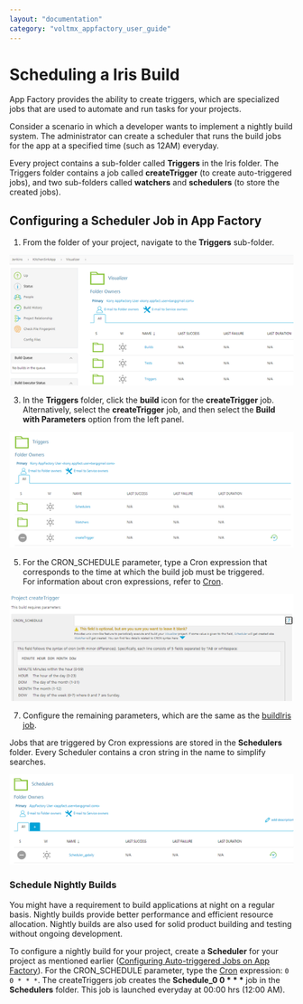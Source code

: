 ```yaml
---
layout: "documentation"
category: "voltmx_appfactory_user_guide"
---
```

                          

Scheduling a Iris Build
=============================

App Factory provides the ability to create triggers, which are specialized jobs that are used to automate and run tasks for your projects.

Consider a scenario in which a developer wants to implement a nightly build system. The administrator can create a scheduler that runs the build jobs for the app at a specified time (such as 12AM) everyday.

Every project contains a sub-folder called **Triggers** in the Iris folder. The Triggers folder contains a job called **createTrigger** (to create auto-triggered jobs), and two sub-folders called **watchers** and **schedulers** (to store the created jobs).

Configuring a Scheduler Job in App Factory
------------------------------------------

1.  From the folder of your project, navigate to the **Triggers** sub-folder.

![](Resources/Images/Iris_Folder_Structure.png)

3.  In the **Triggers** folder, click the **build** icon for the **createTrigger** job.  
    Alternatively, select the **createTrigger** job, and then select the **Build with Parameters** option from the left panel.

![](Resources/Images/AT_Triggers.png)

5.  For the CRON\_SCHEDULE parameter, type a Cron expression that corresponds to the time at which the build job must be triggered.  
    For information about cron expressions, refer to [Cron](https://en.wikipedia.org/wiki/Cron).

[![](Resources/Images/AT_CreateTrigger_thumb_700_0.png)](Resources/Images/AT_CreateTrigger.png)

7.  Configure the remaining parameters, which are the same as the [buildIris job](Configuration.html).

Jobs that are triggered by Cron expressions are stored in the **Schedulers** folder. Every Scheduler contains a cron string in the name to simplify searches.

![](Resources/Images/AT_Schedulers.png)

### Schedule Nightly Builds

You might have a requirement to build applications at night on a regular basis. Nightly builds provide better performance and efficient resource allocation. Nightly builds are also used for solid product building and testing without ongoing development.

To configure a nightly build for your project, create a **Scheduler** for your project as mentioned earlier ([Configuring Auto-triggered Jobs on App Factory](#configuring-a-scheduler-job-in-app-factory)). For the CRON\_SCHEDULE parameter, type the [Cron](https://en.wikipedia.org/wiki/Cron) expression: `0 0 * * *`. The createTriggers job creates the **Schedule\_0 0 \* \* \*** job in the **Schedulers** folder. This job is launched everyday at 00:00 hrs (12:00 AM).
